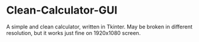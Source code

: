 # Clean-Calculator-GUI
A simple and clean calculator, written in Tkinter.
May be broken in different resolution, but it works just fine on 1920x1080 screen.
